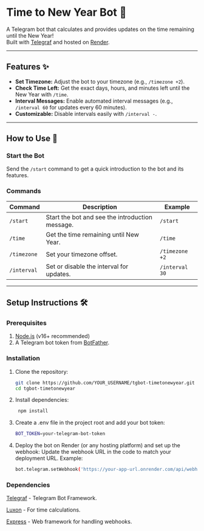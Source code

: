 # Time to New Year Bot 🎉  

A Telegram bot that calculates and provides updates on the time remaining until the New Year!  
Built with [Telegraf](https://telegraf.js.org/) and hosted on [Render](https://render.com/).  

---

## Features ✨  
- **Set Timezone:** Adjust the bot to your timezone (e.g., `/timezone +2`).  
- **Check Time Left:** Get the exact days, hours, and minutes left until the New Year with `/time`.  
- **Interval Messages:** Enable automated interval messages (e.g., `/interval 60` for updates every 60 minutes).  
- **Customizable:** Disable intervals easily with `/interval -`.  

---

## How to Use 🚀  

### Start the Bot  
Send the `/start` command to get a quick introduction to the bot and its features.  

### Commands  
| Command        | Description                                         | Example          |  
|----------------|-----------------------------------------------------|------------------|  
| `/start`       | Start the bot and see the introduction message.     | `/start`         |  
| `/time`        | Get the time remaining until New Year.              | `/time`          |  
| `/timezone`    | Set your timezone offset.                          | `/timezone +2`   |  
| `/interval`    | Set or disable the interval for updates.            | `/interval 30`   |  

---

## Setup Instructions 🛠️  

### Prerequisites  
1. [Node.js](https://nodejs.org/) (v16+ recommended)  
2. A Telegram bot token from [BotFather](https://core.telegram.org/bots#botfather).  

### Installation  
1. Clone the repository:  
   ```bash  
   git clone https://github.com/YOUR_USERNAME/tgbot-timetonewyear.git  
   cd tgbot-timetonewyear  

2. Install dependencies:
    ```bash
     npm install  

3. Create a .env file in the project root and add your bot token:
    ```bash
    BOT_TOKEN=your-telegram-bot-token 

4. Deploy the bot on Render (or any hosting platform) and set up the webhook:
Update the webhook URL in the code to match your deployment URL.
Example:
    ```bash
    bot.telegram.setWebhook('https://your-app-url.onrender.com/api/webhook');

### Dependencies

[Telegraf](https://telegraf.js.org/) - Telegram Bot Framework.

[Luxon](https://moment.github.io/luxon/api-docs/index.html) - For time calculations.

[Express](https://expressjs.com/) - Web framework for handling webhooks.

